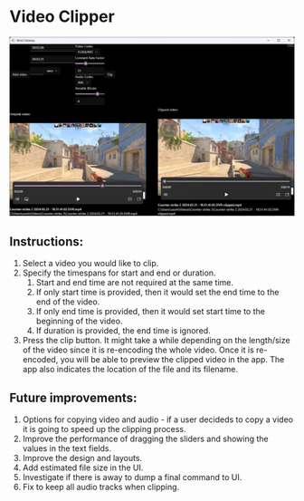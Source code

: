 # Video Clipper

![Light theme screenshot](./screenshots/app-view.png)

## Instructions:
1. Select a video you would like to clip.
2. Specify the timespans for start and end or duration.
	1. Start and end time are not required at the same time.
	2. If only start time is provided, then it would set the end time to the end of the video.
	3. If only end time is provided, then it would set start time to the beginning of the video.
	4. If duration is provided, the end time is ignored. 
3. Press the clip button. It might take a while depending on the length/size of the video since it is re-encoding the whole video. Once it is re-encoded, you will be able to preview the clipped video in the app. The app also indicates the location of the file and its filename.

## Future improvements:
1. Options for copying video and audio - if a user decideds to copy a video it is going to speed up the clipping process.
2. Improve the performance of dragging the sliders and showing the values in the text fields.
3. Improve the design and layouts.
4. Add estimated file size in the UI.
5. Investigate if there is away to dump a final command to UI.
6. Fix to keep all audio tracks when clipping. 